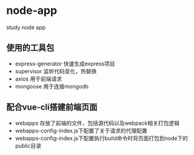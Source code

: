 # node-app
study node app

## 使用的工具包
- express-generator 快速生成express项目
- supervisor 监听代码变化，热替换
- axios 用于前端请求
- mongoose 用于连接mongodb

## 配合vue-cli搭建前端页面

- webapps 存放了前端的文件，包括源代码以及webpack相关打包逻辑
- webapps-config-index.js下配置了关于请求的代理配置
- webapps-config-index.js下配置执行build命令时将页面打包到node下的public目录
